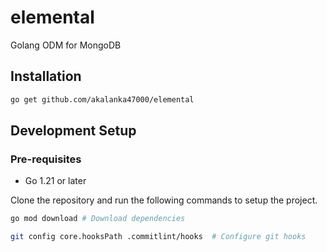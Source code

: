 # elemental

Golang ODM for MongoDB

## Installation

```bash
go get github.com/akalanka47000/elemental
```

## Development Setup

### Pre-requisites

- Go 1.21 or later


Clone the repository and run the following commands to setup the project.

```bash
go mod download # Download dependencies

git config core.hooksPath .commitlint/hooks  # Configure git hooks
```